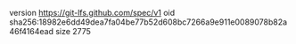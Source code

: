 version https://git-lfs.github.com/spec/v1
oid sha256:18982e6dd49dea7fa04be77b52d608bc7266a9e911e0089078b82a46f4164ead
size 2775
